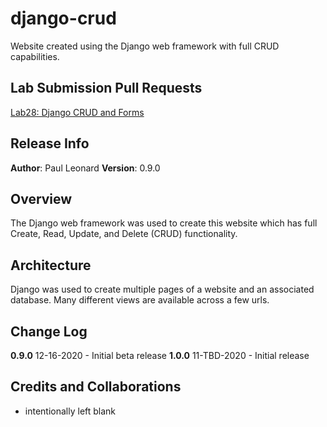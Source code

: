 # django-crud
Website created using the Django web framework with full CRUD capabilities.

## Lab Submission Pull Requests
[Lab28: Django CRUD and Forms](https://github.com/paul-leonard/django-crud/pull/1)

## Release Info
**Author**: Paul Leonard
**Version**: 0.9.0

## Overview
The Django web framework was used to create this website which has full Create, Read, Update, and Delete (CRUD) functionality.

## Architecture
Django was used to create multiple pages of a website and an associated database.  Many different views are available across a few urls.

## Change Log
**0.9.0** 12-16-2020 - Initial beta release
**1.0.0** 11-TBD-2020 - Initial release


## Credits and Collaborations
- intentionally left blank